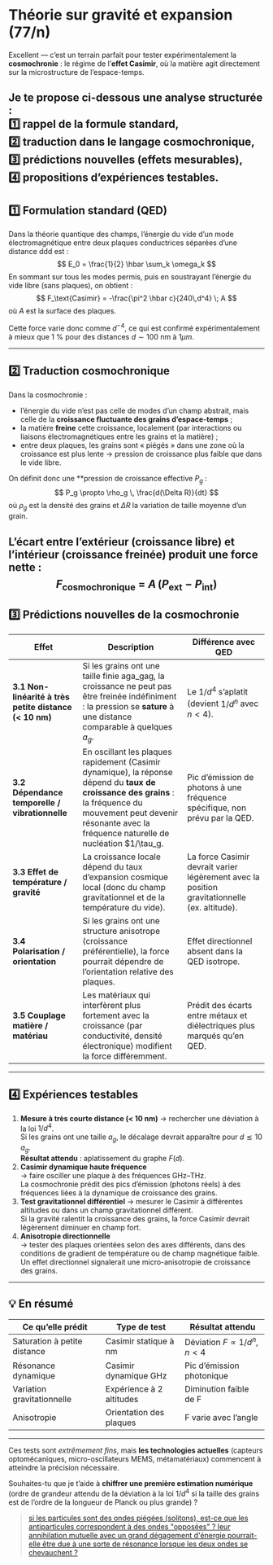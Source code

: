 # Théorie sur gravité et expansion (77/n)

Excellent — c’est un terrain parfait pour tester expérimentalement la **cosmochronie** : le régime de l’**effet Casimir**, où la matière agit directement sur la microstructure de l’espace-temps.

Je te propose ci-dessous une analyse structurée :\
1️⃣ rappel de la formule standard,\
2️⃣ traduction dans le langage cosmochronique,\
3️⃣ prédictions nouvelles (effets mesurables),\
4️⃣ propositions d’expériences testables.
---

## 1️⃣ Formulation standard (QED)

Dans la théorie quantique des champs, l’énergie du vide d’un mode électromagnétique entre deux plaques conductrices séparées d’une distance ddd est :
$$
E_0 = \frac{1}{2} \hbar \sum_k \omega_k
$$
En sommant sur tous les modes permis, puis en soustrayant l’énergie du vide libre (sans plaques), on obtient :
$$
F_\text{Casimir} = -\frac{\pi^2 \hbar c}{240\,d^4} \; A
$$
où $A$ est la surface des plaques.

Cette force varie donc comme $d^{-4}$, ce qui est confirmé expérimentalement à mieux que 1 % pour des distances $d \sim 100$ nm à $1 µm$.

---

## 2️⃣ Traduction cosmochronique

Dans la cosmochronie :

- l’énergie du vide n’est pas celle de modes d’un champ abstrait, mais celle de la **croissance fluctuante des grains d’espace-temps** ;
- la matière **freine** cette croissance, localement (par interactions ou liaisons électromagnétiques entre les grains et la matière) ;
- entre deux plaques, les grains sont « piégés » dans une zone où la croissance est plus lente → pression de croissance plus faible que dans le vide libre.

On définit donc une **pression de croissance effective $P_g$ :
$$
P_g \propto \rho_g \, \frac{d(\Delta R)}{dt}
$$
où $\rho_g$ est la densité des grains et $\Delta R$ la variation de taille moyenne d’un grain.

L’écart entre l’extérieur (croissance libre) et l’intérieur (croissance freinée) produit une force nette :
$$
F_\text{cosmochronique} \;=\; A \, (P_\text{ext} - P_\text{int})
$$
---

## 3️⃣ Prédictions nouvelles de la cosmochronie

| Effet                                                  | Description                                                                                                                                                                                                             | Différence avec QED                                                                          |
|--------------------------------------------------------|-------------------------------------------------------------------------------------------------------------------------------------------------------------------------------------------------------------------------|----------------------------------------------------------------------------------------------|
| **3.1 Non-linéarité à très petite distance (< 10 nm)** | Si les grains ont une taille finie aga_gag​, la croissance ne peut pas être freinée indéfiniment : la pression se **sature** à une distance comparable à quelques $a_g$.                                                | Le $1/d^4$ s’aplatit (devient $1/d^n$ avec $n<4$).                                           |
| **3.2 Dépendance temporelle / vibrationnelle**         | En oscillant les plaques rapidement (Casimir dynamique), la réponse dépend du **taux de croissance des grains** : la fréquence du mouvement peut devenir résonante avec la fréquence naturelle de nucléation $1/\tau_g. | Pic d’émission de photons à une fréquence spécifique, non prévu par la QED.                  |
| **3.3 Effet de température / gravité**                 | La croissance locale dépend du taux d’expansion cosmique local (donc du champ gravitationnel et de la température du vide).                                                                                             | La force Casimir devrait varier légèrement avec la position gravitationnelle (ex. altitude). |
| **3.4 Polarisation / orientation**                     | Si les grains ont une structure anisotrope (croissance préférentielle), la force pourrait dépendre de l’orientation relative des plaques.                                                                               | Effet directionnel absent dans la QED isotrope.                                              |
| **3.5 Couplage matière / matériau**                    | Les matériaux qui interfèrent plus fortement avec la croissance (par conductivité, densité électronique) modifient la force différemment.                                                                               | Prédit des écarts entre métaux et diélectriques plus marqués qu’en QED.                      |

---

## 4️⃣ Expériences testables

1. **Mesure à très courte distance (< 10 nm)**
   → rechercher une déviation à la loi $1/d^4$.\
   Si les grains ont une taille $a_g$, le décalage devrait apparaître pour $d \lesssim 10\,a_g$.\
   **Résultat attendu** : aplatissement du graphe $F(d)$.
1. **Casimir dynamique haute fréquence**\
   → faire osciller une plaque à des fréquences GHz–THz.\
   La cosmochronie prédit des pics d’émission (photons réels) à des fréquences liées à la dynamique de croissance des grains.
1. **Test gravitationnel différentiel**
   → mesurer le Casimir à différentes altitudes ou dans un champ gravitationnel différent.\
   Si la gravité ralentit la croissance des grains, la force Casimir devrait légèrement diminuer en champ fort.
1. **Anisotropie directionnelle**\
   → tester des plaques orientées selon des axes différents, dans des conditions de gradient de température ou de champ magnétique faible.\
   Un effet directionnel signalerait une micro-anisotropie de croissance des grains.

---

## 💡 En résumé

| Ce qu’elle prédit            | Type de test             | Résultat attendu                 |
|------------------------------|--------------------------|----------------------------------|
| Saturation à petite distance | Casimir statique à nm    | Déviation $F \propto 1/d^n, n<4$ |
| Résonance dynamique          | Casimir dynamique GHz    | Pic d’émission photonique        |
| Variation gravitationnelle   | Expérience à 2 altitudes | Diminution faible de F           |
| Anisotropie                  | Orientation des plaques  | F varie avec l’angle             |

---

Ces tests sont _extrêmement fins_, mais **les technologies actuelles** (capteurs optomécaniques, micro-oscillateurs MEMS, métamatériaux) commencent à atteindre la précision nécessaire.

Souhaites-tu que je t’aide à **chiffrer une première estimation numérique** (ordre de grandeur attendu de la déviation à la loi $1/d^4$ si la taille des grains est de l’ordre de la longueur de Planck ou plus grande) ?

> [si les particules sont des ondes piégées (solitons), est-ce que les antiparticules correspondent à des ondes "opposées" ? leur annihilation mutuelle avec un grand dégagement d'énergie pourrait-elle être due à une sorte de résonance lorsque les deux ondes se chevauchent ?](78.md)
